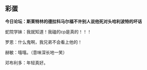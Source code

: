 ## 彩蛋

**今日论坛：斯莱特林的德拉科马尔福不许别人说他死对头哈利波特的坏话**

蛇院学妹：我就知道！我磕的cp是真的！！！

罗恩：什么鬼啊，我兄弟不会看上他的！

赫敏：嘻嘻。（意味深长地一笑）

邓布利多：年轻真好。